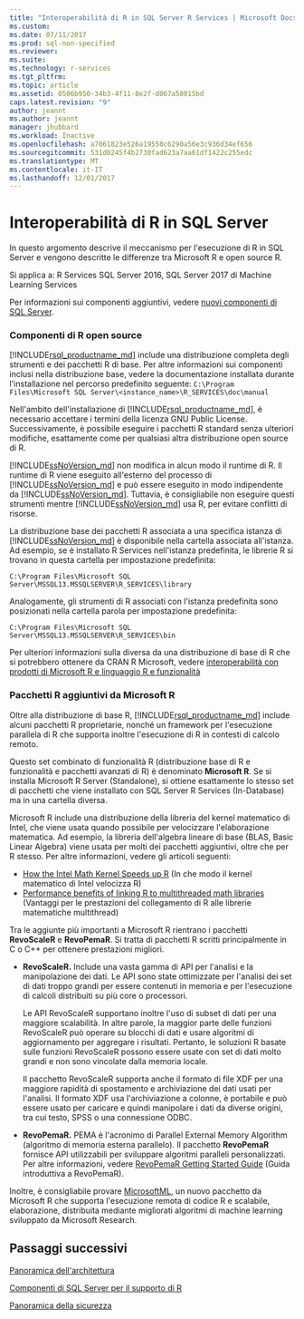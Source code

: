 ```yaml
---
title: "Interoperabilità di R in SQL Server R Services | Microsoft Docs"
ms.custom: 
ms.date: 07/11/2017
ms.prod: sql-non-specified
ms.reviewer: 
ms.suite: 
ms.technology: r-services
ms.tgt_pltfrm: 
ms.topic: article
ms.assetid: 0506b950-34b3-4f11-8e2f-d067a58015bd
caps.latest.revision: "9"
author: jeannt
ms.author: jeannt
manager: jhubbard
ms.workload: Inactive
ms.openlocfilehash: a7061823e526a19558c6290a56e3c936d34ef656
ms.sourcegitcommit: 531d0245f4b2730fad623a7aa61df1422c255edc
ms.translationtype: MT
ms.contentlocale: it-IT
ms.lasthandoff: 12/01/2017
---
```

# <a name="r-interoperability-in-sql-server"></a>Interoperabilità di R in SQL Server

In questo argomento descrive il meccanismo per l'esecuzione di R in SQL Server e vengono descritte le differenze tra Microsoft R e open source R.

Si applica a: R Services SQL Server 2016, SQL Server 2017 di Machine Learning Services

Per informazioni sui componenti aggiuntivi, vedere [nuovi componenti di SQL Server](../../advanced-analytics/r-services/new-components-in-sql-server-to-support-r.md).

### <a name="open-source-r-components"></a>Componenti di R open source

[!INCLUDE[rsql_productname_md](../../includes/rsql-productname-md.md)] include una distribuzione completa degli strumenti e dei pacchetti R di base. Per altre informazioni sui componenti inclusi nella distribuzione base, vedere la documentazione installata durante l'installazione nel percorso predefinito seguente: `C:\Program Files\Microsoft SQL Server\<instance_name>\R_SERVICES\doc\manual`

Nell'ambito dell'installazione di [!INCLUDE[rsql_productname_md](../../includes/rsql-productname-md.md)], è necessario accettare i termini della licenza GNU Public License. Successivamente, è possibile eseguire i pacchetti R standard senza ulteriori modifiche, esattamente come per qualsiasi altra distribuzione open source di R.

[!INCLUDE[ssNoVersion_md](../../includes/ssnoversion-md.md)] non modifica in alcun modo il runtime di R. Il runtime di R viene eseguito all'esterno del processo di [!INCLUDE[ssNoVersion_md](../../includes/ssnoversion-md.md)] e può essere eseguito in modo indipendente da [!INCLUDE[ssNoVersion_md](../../includes/ssnoversion-md.md)]. Tuttavia, è consigliabile non eseguire questi strumenti mentre [!INCLUDE[ssNoVersion_md](../../includes/ssnoversion-md.md)] usa R, per evitare conflitti di risorse.

La distribuzione base dei pacchetti R associata a una specifica istanza di [!INCLUDE[ssNoVersion_md](../../includes/ssnoversion-md.md)] è disponibile nella cartella associata all'istanza. Ad esempio, se è installato R Services nell'istanza predefinita, le librerie R si trovano in questa cartella per impostazione predefinita:

    C:\Program Files\Microsoft SQL Server\MSSQL13.MSSQLSERVER\R_SERVICES\library

Analogamente, gli strumenti di R associati con l'istanza predefinita sono posizionati nella cartella parola per impostazione predefinita:

    C:\Program Files\Microsoft SQL Server\MSSQL13.MSSQLSERVER\R_SERVICES\bin

Per ulteriori informazioni sulla diversa da una distribuzione di base di R che si potrebbero ottenere da CRAN R Microsoft, vedere [interoperabilità con prodotti di Microsoft R e linguaggio R e funzionalità](https://docs.microsoft.com/en-us/r-server/what-is-r-server-interoperability)

### <a name="additional-r-packages-from-microsoft-r"></a>Pacchetti R aggiuntivi da Microsoft R

Oltre alla distribuzione di base R, [!INCLUDE[rsql_productname_md](../../includes/rsql-productname-md.md)] include alcuni pacchetti R proprietarie, nonché un framework per l'esecuzione parallela di R che supporta inoltre l'esecuzione di R in contesti di calcolo remoto.

Questo set combinato di funzionalità R (distribuzione base di R e funzionalità e pacchetti avanzati di R) è denominato **Microsoft R**. Se si installa Microsoft R Server (Standalone), si ottiene esattamente lo stesso set di pacchetti che viene installato con SQL Server R Services (In-Database) ma in una cartella diversa.

Microsoft R include una distribuzione della libreria del kernel matematico di Intel, che viene usata quando possibile per velocizzare l'elaborazione matematica. Ad esempio, la libreria dell'algebra lineare di base (BLAS, Basic Linear Algebra) viene usata per molti dei pacchetti aggiuntivi, oltre che per R stesso. Per altre informazioni, vedere gli articoli seguenti:

+ [How the Intel Math Kernel Speeds up R](http://blog.revolutionanalytics.com/2014/10/revolution-r-open-mkl.html) (In che modo il kernel matematico di Intel velocizza R)
+ [Performance benefits of linking R to multithreaded math libraries](http://blog.revolutionanalytics.com/2010/06/performance-benefits-of-multithreaded-r.html) (Vantaggi per le prestazioni del collegamento di R alle librerie matematiche multithread)

Tra le aggiunte più importanti a Microsoft R rientrano i pacchetti **RevoScaleR** e **RevoPemaR**. Si tratta di pacchetti R scritti principalmente in C o C++ per ottenere prestazioni migliori.

+ **RevoScaleR.** Include una vasta gamma di API per l'analisi e la manipolazione dei dati. Le API sono state ottimizzate per l'analisi dei set di dati troppo grandi per essere contenuti in memoria e per l'esecuzione di calcoli distribuiti su più core o processori.

   Le API RevoScaleR supportano inoltre l'uso di subset di dati per una maggiore scalabilità. In altre parole, la maggior parte delle funzioni RevoScaleR può operare su blocchi di dati e usare algoritmi di aggiornamento per aggregare i risultati. Pertanto, le soluzioni R basate sulle funzioni RevoScaleR possono essere usate con set di dati molto grandi e non sono vincolate dalla memoria locale.

  Il pacchetto RevoScaleR supporta anche il formato di file XDF per una maggiore rapidità di spostamento e archiviazione dei dati usati per l'analisi. Il formato XDF usa l'archiviazione a colonne, è portabile e può essere usato per caricare e quindi manipolare i dati da diverse origini, tra cui testo, SPSS o una connessione ODBC. 

+ **RevoPemaR.** PEMA è l'acronimo di Parallel External Memory Algorithm (algoritmo di memoria esterna parallelo). Il pacchetto **RevoPemaR** fornisce API utilizzabili per sviluppare algoritmi paralleli personalizzati. Per altre informazioni, vedere [RevoPemaR Getting Started Guide](https://docs.microsoft.com/r-server/r/how-to-developer-pemar) (Guida introduttiva a RevoPemaR).

Inoltre, è consigliabile provare [MicrosoftML](https://docs.microsoft.com/r-server/r/concept-what-is-the-microsoftml-package), un nuovo pacchetto da Microsoft R che supporta l'esecuzione remota di codice R e scalabile, elaborazione, distribuita mediante migliorati algoritmi di machine learning sviluppato da Microsoft Research.

## <a name="next-steps"></a>Passaggi successivi

[Panoramica dell'architettura](../../advanced-analytics/r/architecture-overview-sql-server-r.md)

[Componenti di SQL Server per il supporto di R](../../advanced-analytics/r/new-components-in-sql-server-to-support-r.md)

[Panoramica della sicurezza](../../advanced-analytics/r/security-overview-sql-server-r.md)

